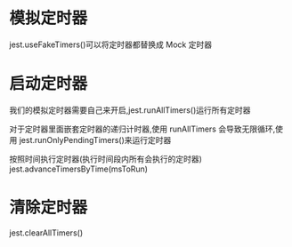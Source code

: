 # 模拟定时器

jest.useFakeTimers()可以将定时器都替换成 Mock 定时器

# 启动定时器

我们的模拟定时器需要自己来开启,jest.runAllTimers()运行所有定时器

对于定时器里面嵌套定时器的递归计时器,使用 runAllTimers 会导致无限循环,使用 jest.runOnlyPendingTimers()来运行定时器

按照时间执行定时器(执行时间段内所有会执行的定时器) jest.advanceTimersByTime(msToRun)

# 清除定时器

jest.clearAllTimers()
